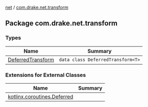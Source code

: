 [net](../index.md) / [com.drake.net.transform](./index.md)

## Package com.drake.net.transform

### Types

| Name | Summary |
|---|---|
| [DeferredTransform](-deferred-transform/index.md) | `data class DeferredTransform<T>` |

### Extensions for External Classes

| Name | Summary |
|---|---|
| [kotlinx.coroutines.Deferred](kotlinx.coroutines.-deferred/index.md) |  |
